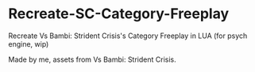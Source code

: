 # Recreate-SC-Category-Freeplay
Recreate Vs Bambi: Strident Crisis's Category Freeplay in LUA (for psych engine, wip)

Made by me, assets from Vs Bambi: Strident Crisis.
